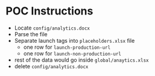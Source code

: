 # POC Instructions

- Locate `config/analytics.docx`
- Parse the file
- Separate launch tags into `placeholders.xlsx` file
    - one row for `launch-production-url`
    - one row for `launch-non-production-url`
- rest of the data would go inside `global/anaytics.xlsx`
- delete `config/analytics.docx`